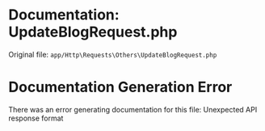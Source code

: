 # Documentation: UpdateBlogRequest.php

Original file: `app/Http\Requests\Others\UpdateBlogRequest.php`

# Documentation Generation Error

There was an error generating documentation for this file: Unexpected API response format
